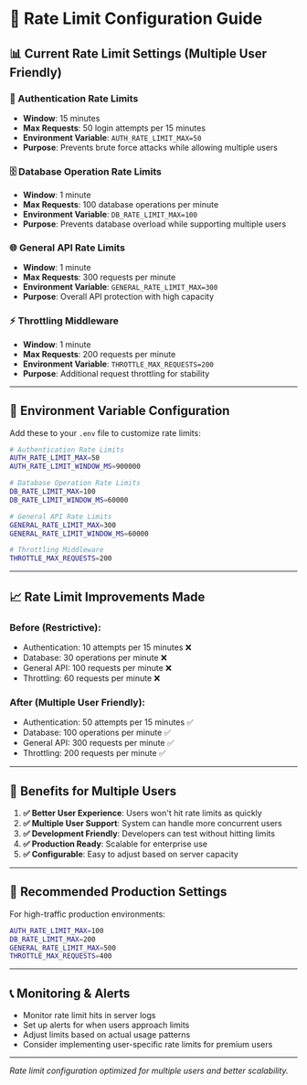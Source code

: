 # 🚦 Rate Limit Configuration Guide

## 📊 **Current Rate Limit Settings (Multiple User Friendly)**

### **🔐 Authentication Rate Limits**
- **Window**: 15 minutes
- **Max Requests**: 50 login attempts per 15 minutes
- **Environment Variable**: `AUTH_RATE_LIMIT_MAX=50`
- **Purpose**: Prevents brute force attacks while allowing multiple users

### **🗄️ Database Operation Rate Limits**
- **Window**: 1 minute
- **Max Requests**: 100 database operations per minute
- **Environment Variable**: `DB_RATE_LIMIT_MAX=100`
- **Purpose**: Prevents database overload while supporting multiple users

### **🌐 General API Rate Limits**
- **Window**: 1 minute
- **Max Requests**: 300 requests per minute
- **Environment Variable**: `GENERAL_RATE_LIMIT_MAX=300`
- **Purpose**: Overall API protection with high capacity

### **⚡ Throttling Middleware**
- **Window**: 1 minute
- **Max Requests**: 200 requests per minute
- **Environment Variable**: `THROTTLE_MAX_REQUESTS=200`
- **Purpose**: Additional request throttling for stability

---

## 🔧 **Environment Variable Configuration**

Add these to your `.env` file to customize rate limits:

```bash
# Authentication Rate Limits
AUTH_RATE_LIMIT_MAX=50
AUTH_RATE_LIMIT_WINDOW_MS=900000

# Database Operation Rate Limits
DB_RATE_LIMIT_MAX=100
DB_RATE_LIMIT_WINDOW_MS=60000

# General API Rate Limits
GENERAL_RATE_LIMIT_MAX=300
GENERAL_RATE_LIMIT_WINDOW_MS=60000

# Throttling Middleware
THROTTLE_MAX_REQUESTS=200
```

---

## 📈 **Rate Limit Improvements Made**

### **Before (Restrictive):**
- Authentication: 10 attempts per 15 minutes ❌
- Database: 30 operations per minute ❌
- General API: 100 requests per minute ❌
- Throttling: 60 requests per minute ❌

### **After (Multiple User Friendly):**
- Authentication: 50 attempts per 15 minutes ✅
- Database: 100 operations per minute ✅
- General API: 300 requests per minute ✅
- Throttling: 200 requests per minute ✅

---

## 🎯 **Benefits for Multiple Users**

1. **✅ Better User Experience**: Users won't hit rate limits as quickly
2. **✅ Multiple User Support**: System can handle more concurrent users
3. **✅ Development Friendly**: Developers can test without hitting limits
4. **✅ Production Ready**: Scalable for enterprise use
5. **✅ Configurable**: Easy to adjust based on server capacity

---

## 🚀 **Recommended Production Settings**

For high-traffic production environments:

```bash
AUTH_RATE_LIMIT_MAX=100
DB_RATE_LIMIT_MAX=200
GENERAL_RATE_LIMIT_MAX=500
THROTTLE_MAX_REQUESTS=400
```

---

## 📞 **Monitoring & Alerts**

- Monitor rate limit hits in server logs
- Set up alerts for when users approach limits
- Adjust limits based on actual usage patterns
- Consider implementing user-specific rate limits for premium users

---

*Rate limit configuration optimized for multiple users and better scalability.*
